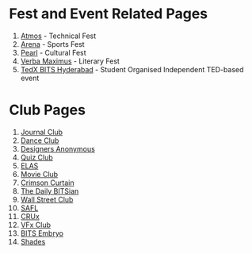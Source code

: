 <!-- TITLE: List of BITS Hyderabad Related Facebook Pages -->
# Fest and Event Related Pages
1. [Atmos](https://www.facebook.com/bits.atmos/) - Technical Fest
2.  [Arena](https://www.facebook.com/bits.arena/) - Sports Fest
3.  [Pearl](https://www.facebook.com/bitspearl/) - Cultural Fest
4.  [Verba Maximus](https://www.facebook.com/verbamaximus/) - Literary Fest
5.  [TedX BITS Hyderabad](https://www.facebook.com/TEDxBITSHyderabad/) - Student Organised Independent TED-based event

# Club Pages
1. [Journal Club](https://www.facebook.com/JournalClubBPHC/)
2. [Dance Club](https://www.facebook.com/thedanceclubbphc/)
3. [Designers Anonymous](https://www.facebook.com/designclubbphc/)
4. [Quiz Club](https://www.facebook.com/QuizClubBPHC/)
5. [ELAS](https://www.facebook.com/ELASatBPHC/)
6. [Movie Club](https://www.facebook.com/themovieclub.bphc/)
7. [Crimson Curtain](https://www.facebook.com/dramaticsatbphc/)
8. [The Daily BITSian](https://www.facebook.com/thedailybitsian/)
9. [Wall Street Club](https://www.facebook.com/WST.BPHC/)
10. [SAFL](https://www.facebook.com/langbphc/)
11. [CRUx](https://www.facebook.com/cruxbphc/)
12. [VFx Club](https://www.facebook.com/club.vfx/)
13. [BITS Embryo](https://www.facebook.com/BITSEmbryoHyd/)
14. [Shades](https://www.facebook.com/Shades.BPHC/)
